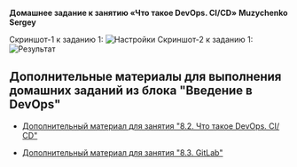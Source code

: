 **Домашнее задание к занятию «Что такое DevOps. СI/СD»**
**Muzychenko Sergey**

Скриншот-1 к заданию 1:
![Настройки](https://github.com/SergeyMuzychenko/sdvps-materials/blob/main/Nastroiki.png)
Скриншот-2 к заданию 1:
![Результат](https://github.com/SergeyMuzychenko/sdvps-materials/blob/main/Rezultat.png)


## Дополнительные материалы для выполнения домашних заданий из блока "Введение в DevOps"


- [Дополнительный материал для занятия "8.2. Что такое DevOps. СI/СD"](CICD/8.2-hw.md)

- [Дополнительный материал для занятия "8.3. GitLab"](https://github.com/netology-code/sdvps-materials/tree/main/gitlab)
